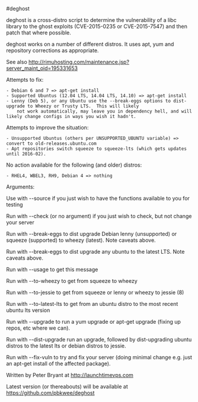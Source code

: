 #deghost

deghost is a cross-distro script to determine the vulnerability of a libc library to the ghost exploits (CVE-2015-0235 or CVE-2015-7547) and then patch that where possible.

deghost works on a number of different distros. It uses apt, yum and repository corrections as appropriate.

See also http://rimuhosting.com/maintenance.jsp?server_maint_oid=195331653

Attempts to fix:

    - Debian 6 and 7 => apt-get install
    - Supported Ubuntus (12.04 LTS, 14.04 LTS, 14.10) => apt-get install
    - Lenny (Deb 5), or any Ubuntu use the --break-eggs options to dist-upgrade to Wheezy or Trusty LTS.  This will likely 
        not work automatically, may leave you in dependency hell, and will likely change configs in ways you wish it hadn't.
        
Attempts to improve the situation:
        
    - Unsupported Ubuntus (others per UNSUPPORTED_UBUNTU variable) => convert to old-releases.ubuntu.com
    - Apt repositories switch squeeze to squeeze-lts (which gets updates until 2016-02).
    
No action available for the following (and older) distros:
    
    - RHEL4, WBEL3, RH9, Debian 4 => nothing
        
Arguments:
  
Use with --source if you just wish to have the functions available to you for testing

Run with --check (or no argument) if you just wish to check, but not change your server

Run with --break-eggs to dist upgrade Debian lenny (unsupported) or squeeze (supported) to wheezy (latest).  Note caveats above.

Run with --break-eggs to dist upgrade any ubuntu to the latest LTS.  Note caveats above.

Run with --usage to get this message

Run with --to-wheezy to get from squeeze to wheezy

Run with --to-jessie to get from squeeze or lenny or wheezy to jessie (8)

Run with --to-latest-lts to get from an ubuntu distro to the most recent ubuntu lts version

Run with --upgrade to run a yum upgrade or apt-get upgrade (fixing up repos, etc where we can).

Run with --dist-upgrade run an upgrade, followed by dist-upgrading ubuntu distros to the latest lts or debian distros to jessie.

Run with --fix-vuln to try and fix your server (doing minimal change e.g. just an apt-get install of the affected package).

Written by Peter Bryant at http://launchtimevps.com

Latest version (or thereabouts) will be available at https://github.com/pbkwee/deghost


